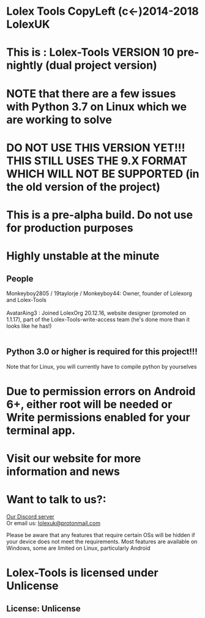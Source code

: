 # Lolex Tools CopyLeft (c<-)2014-2018 LolexUK
# This is : Lolex-Tools VERSION 10 pre-nightly (dual project version)
# NOTE that there are a few issues with Python 3.7 on Linux which we are working to solve
# DO NOT USE THIS VERSION YET!!! THIS STILL USES THE 9.X FORMAT WHICH WILL NOT BE SUPPORTED (in the old version of the project)
# This is a pre-alpha build. Do not use for production purposes
# Highly unstable at the minute
## People
Monkeyboy2805 / 19taylorje / Monkeyboy44: Owner, founder of Lolexorg and Lolex-Tools<br><br>
AvatarAing3 : Joined LolexOrg 20.12.16, website designer (promoted on 1.1.17), part of the Lolex-Tools-write-access team (he's done more than it looks like he has!)<br><br>
## Python 3.0 or higher is required for this project!!! 
Note that for Linux, you will currently have to compile python by yourselves
# Due to permission errors on Android 6+, either root will be needed or Write permissions enabled for your terminal app.
# Visit our website for more information and news
# Want to talk to us?:
[Our Discord server](https://discord.gg/eGkFAcz)<br>
Or email us: lolexuk@protonmail.com

Please be aware that any features that require certain OSs will be hidden if your device does not meet the requirements. Most features are available on Windows, some are limited on Linux, particularly Android
# Lolex-Tools is licensed under Unlicense
## License: Unlicense
